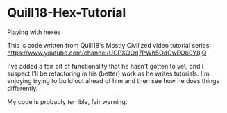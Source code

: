 # Quill18-Hex-Tutorial
Playing with hexes

This is code written from Quill18's Mostly Civilized video tutorial series:
https://www.youtube.com/channel/UCPXOQq7PWh5OdCwEO60Y8jQ

I've added a fair bit of functionality that he hasn't gotten to yet,
and I suspect I'll be refactoring in his (better) work as he writes
tutorials.  I'm enjoying trying to build out ahead of him and then see
how he does things differently.

My code is probably terrible, fair warning.
